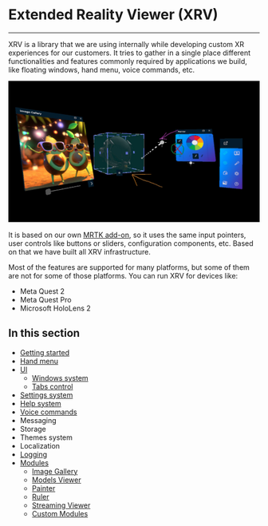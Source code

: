 # Extended Reality Viewer (XRV)

---

XRV is a library that we are using internally while developing custom XR experiences for our customers. It tries to gather in a single place different functionalities and features commonly required by applications we build, like floating windows, hand menu, voice commands, etc.

![XRV main image](images/main.jpg)

It is based on our own [MRTK add-on](../mrtk/index.md), so it uses the same input pointers, user controls like buttons or sliders, configuration components, etc. Based on that we have built all XRV infrastructure.

Most of the features are supported for many platforms, but some of them are not for some of those platforms. You can run XRV for devices like:
- Meta Quest 2
- Meta Quest Pro
- Microsoft HoloLens 2

## In this section

- [Getting started](getting_started.md)
- [Hand menu](hand_menu.md)
- [UI](ui/index.md)
  - [Windows system](ui/windows_system.md)
  - [Tabs control](ui/tabs_control.md)
- [Settings system](settings_system.md)
- [Help system](help_system.md)
- [Voice commands](voice_commands.md)
- Messaging
- Storage
- Themes system
- Localization
- [Logging](logging.md)
- [Modules](modules/index.md)
  - [Image Gallery](modules/imageGallery/index.md)
  - [Models Viewer](modules/modelsLoader/index.md)
  - [Painter](modules/painter/index.md)
  - [Ruler](modules/ruler/index.md)
  - [Streaming Viewer](modules/streamingviewer/index.md)
  - [Custom Modules](modules/customModule/index.md)

